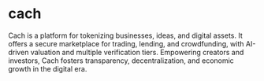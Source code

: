 # cach
Cach is a platform for tokenizing businesses, ideas, and digital assets. It offers a secure marketplace for trading, lending, and crowdfunding, with AI-driven valuation and multiple verification tiers. Empowering creators and investors, Cach fosters transparency, decentralization, and economic growth in the digital era.
